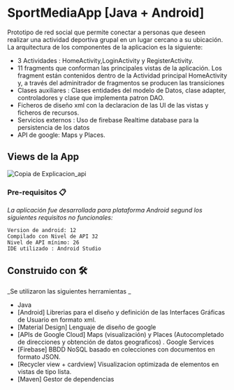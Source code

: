 # SportMediaApp [Java + Android]

Prototipo de red social que permite conectar a personas que deseen realizar una actividad deportiva grupal en un lugar cercano a su ubicación.
La arquitectura de los componentes de la aplicacion es la siguiente:

* 3 Actividades : HomeActivity,LoginActivity y RegisterActivity. 
* 11 fragments que conforman las principales vistas de la aplicación. Los fragment están contenidos dentro de la Actividad principal HomeActivity y, 
a través del adminitrador de fragmentos se producen las transiciones
* Clases auxiliares : Clases entidades del modelo de Datos, clase adapter, controladores y clase que implementa patron DAO.
* Ficheros de diseño xml con la declaracion de las UI de las vistas y ficheros de recursos.
* Servicios externos : Uso de firebase Realtime database para la persistencia de los datos
* API de google: Maps y Places.

## Views de la App

![Copia de Explicacion_api](https://user-images.githubusercontent.com/73450522/221666026-21301a26-45bd-4fcb-bbf6-dfb5a4db64df.jpg)



### Pre-requisitos 📋

_La aplicación fue desarrollada para plataforma Android segund los siguientes requisitos no funcionales:_

```
Version de android: 12
Compilado con Nivel de API 32
Nivel de API mínimo: 26
IDE utilizado : Android Studio
```

## Construido con 🛠️

_Se utilizaron las siguientes herramientas _

* Java
* [Android] Librerias para el diseño y definición de las Interfaces Gráficas de Usuario en formato xml.
* [Material Design] Lenguaje de diseño de google
* [APIs de Google Cloud] Maps (visualización) y Places (Autocompletado de direcciones y obtención de datos geograficos) . Google Services
* [Firebase] BBDD NoSQL basado en colecciones con documentos en formato JSON.
* [Recycler view + cardview] Visualizacion optimizada de elementos en vistas de tipo lista.
* [Maven] Gestor de dependencias

